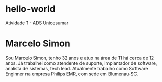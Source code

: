 # hello-world
Atividade 1 - ADS Unicesumar

Marcelo Simon
=============

Sou Marcelo Simon, tenho 32 anos e atuo na área de TI há cerca de 12 anos.
Já trabalhei como atendente de suporte, implantador de software, analista de sistemas, tech lead. Atualmente trabalho como Software Enginner na empresa Philips EMR, com sede em Blumenau-SC.
